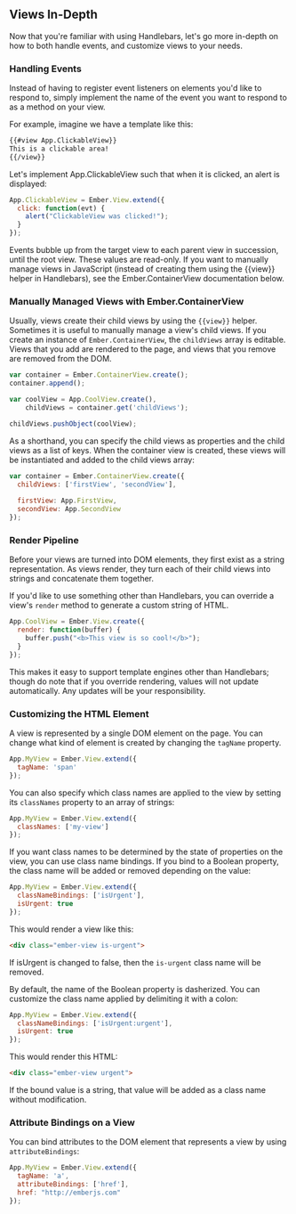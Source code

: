## Views In-Depth

Now that you're familiar with using Handlebars, let's go more in-depth on
how to both handle events, and customize views to your needs.

### Handling Events

Instead of having to register event listeners on elements you'd like to
respond to, simply implement the name of the event you want to respond to
as a method on your view.

For example, imagine we have a template like this:

```html
{{#view App.ClickableView}}
This is a clickable area!
{{/view}}
```

Let's implement App.ClickableView such that when it is
clicked, an alert is displayed:

```javascript
App.ClickableView = Ember.View.extend({
  click: function(evt) {
    alert("ClickableView was clicked!");
  }
});
```

Events bubble up from the target view to each parent view in
succession, until the root view. These values are read-only. If you want to manually manage views in JavaScript (instead of creating them
using the {{view}} helper in Handlebars), see the Ember.ContainerView documentation below.

### Manually Managed Views with Ember.ContainerView

Usually, views create their child views by using the `{{view}}` helper. Sometimes it is useful to manually manage a view's
child views. If you create an instance of `Ember.ContainerView`, the `childViews` array is editable. Views that you add
are rendered to the page, and views that you remove are removed from the DOM.

```javascript
var container = Ember.ContainerView.create();
container.append();

var coolView = App.CoolView.create(),
    childViews = container.get('childViews');

childViews.pushObject(coolView);
```

As a shorthand, you can specify the child views as properties and the child views as a list of keys. When the
container view is created, these views will be instantiated and added to the child views array:

```javascript
var container = Ember.ContainerView.create({
  childViews: ['firstView', 'secondView'],
  
  firstView: App.FirstView,
  secondView: App.SecondView
});
```

### Render Pipeline

Before your views are turned into DOM elements, they first exist as a string representation. As views render, they turn
each of their child views into strings and concatenate them together.

If you'd like to use something other than Handlebars, you can override a view's `render` method to generate a custom
string of HTML.

```javascript
App.CoolView = Ember.View.create({
  render: function(buffer) {
    buffer.push("<b>This view is so cool!</b>");
  }
});
```

This makes it easy to support template engines other than Handlebars; though do note that if you override rendering,
values will not update automatically. Any updates will be your responsibility.

### Customizing the HTML Element

A view is represented by a single DOM element on the page. You can change what kind of element is created by
changing the `tagName` property.

```javascript
App.MyView = Ember.View.extend({
  tagName: 'span'
});
```

You can also specify which class names are applied to the view by setting its `classNames` property to an array of strings:

```javascript
App.MyView = Ember.View.extend({
  classNames: ['my-view']
});
```

If you want class names to be determined by the state of properties on the view, you can use class name bindings. If you bind to
a Boolean property, the class name will be added or removed depending on the value:

```javascript
App.MyView = Ember.View.extend({
  classNameBindings: ['isUrgent'],
  isUrgent: true
});
```

This would render a view like this:

```html
<div class="ember-view is-urgent">
```

If isUrgent is changed to false, then the `is-urgent` class name will be removed.

By default, the name of the Boolean property is dasherized. You can customize the class name
applied by delimiting it with a colon:

```javascript
App.MyView = Ember.View.extend({
  classNameBindings: ['isUrgent:urgent'],
  isUrgent: true
});
```

This would render this HTML:

```html
<div class="ember-view urgent">
```

If the bound value is a string, that value will be added as a class name without
modification.

### Attribute Bindings on a View

You can bind attributes to the DOM element that represents a view by using `attributeBindings`:

```javascript
App.MyView = Ember.View.extend({
  tagName: 'a',
  attributeBindings: ['href'],
  href: "http://emberjs.com"
});
```
